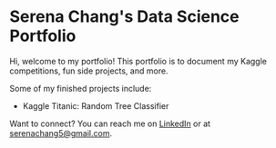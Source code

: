 # Serena Chang's Data Science Portfolio

Hi, welcome to my portfolio! This portfolio is to document my Kaggle competitions, fun side projects, and more.

Some of my finished projects include:
- Kaggle Titanic: Random Tree Classifier

Want to connect? You can reach me on [LinkedIn](https://www.linkedin.com/in/serenachang1/) or at serenachang5@gmail.com.
